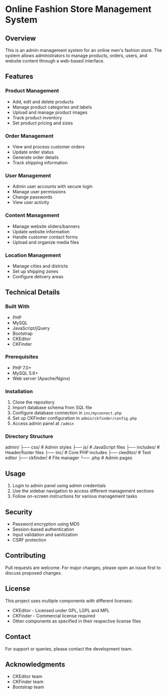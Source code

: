 # Online Fashion Store Management System

## Overview
This is an admin management system for an online men's fashion store. The system allows administrators to manage products, orders, users, and website content through a web-based interface.

## Features

### Product Management
- Add, edit and delete products
- Manage product categories and labels 
- Upload and manage product images
- Track product inventory
- Set product pricing and sizes

### Order Management
- View and process customer orders
- Update order status
- Generate order details
- Track shipping information

### User Management 
- Admin user accounts with secure login
- Manage user permissions
- Change passwords
- View user activity

### Content Management
- Manage website sliders/banners
- Update website information
- Handle customer contact forms
- Upload and organize media files

### Location Management
- Manage cities and districts
- Set up shipping zones
- Configure delivery areas

## Technical Details

### Built With
- PHP
- MySQL
- JavaScript/jQuery 
- Bootstrap
- CKEditor
- CKFinder

### Prerequisites
- PHP 7.0+
- MySQL 5.6+
- Web server (Apache/Nginx)

### Installation
1. Clone the repository
2. Import database schema from SQL file
3. Configure database connection in `inc/myconnect.php`
4. Set up CKFinder configuration in `admin/ckfinder/config.php`
5. Access admin panel at `/admin`

### Directory Structure
admin/
├── css/          # Admin styles
├── js/           # JavaScript files
├── includes/     # Header/footer files
├── inc/          # Core PHP includes
├── ckeditor/     # Text editor
├── ckfinder/     # File manager
└── .php          # Admin pages

## Usage
1. Login to admin panel using admin credentials
2. Use the sidebar navigation to access different management sections
3. Follow on-screen instructions for various management tasks

## Security
- Password encryption using MD5
- Session-based authentication
- Input validation and sanitization
- CSRF protection

## Contributing
Pull requests are welcome. For major changes, please open an issue first to discuss proposed changes.

## License
This project uses multiple components with different licenses:
- CKEditor - Licensed under GPL, LGPL and MPL
- CKFinder - Commercial license required
- Other components as specified in their respective license files

## Contact
For support or queries, please contact the development team.

## Acknowledgments
- CKEditor team
- CKFinder team
- Bootstrap team
